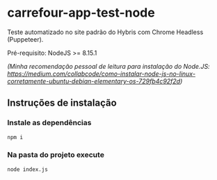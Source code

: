 # carrefour-app-test-node

Teste automatizado no site padrão do Hybris com Chrome Headless (Puppeteer).

Pré-requisito: NodeJS >= 8.15.1
 
*(Minha recomendação pessoal de leitura para instalação do Node.JS: https://medium.com/collabcode/como-instalar-node-js-no-linux-corretamente-ubuntu-debian-elementary-os-729fb4c92f2d)*

## Instruções de instalação

### Instale as dependências
```bash
npm i
```

### Na pasta do projeto execute
```bash
node index.js
```
